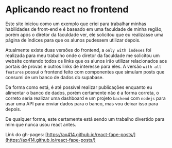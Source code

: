 # Aplicando react no frontend
Este site iniciou como um exemplo que criei para trabalhar minhas habilidades de front-end e é baseado em uma faculdade de minha região, porém após o diretor da faculdade ver, ele solicitou que eu realizasse uma página de índices para que os alunos pudessem utilizar depois.

Atualmente existe duas versões do frontend, a ```only with indexes``` foi realizada para meu trabalho onde o diretor da faculdade me solicitou um website contendo todos os links que os alunos irão utilizar relacionados aos portais de provas e outros links de interesse para eles. A versão ```with all features``` possui o frontend feito com componentes que simulam posts que consumi de um banco de dados do supabase.

Da forma como está, é até possível realizar publicações enquanto eu alimentar o banco de dados, porém certamente não é a forma correta, o correto seria realizar uma dashboard e um projeto ```backend``` com ```nodejs``` para usar uma API para enviar dados para o banco, mas vou deixar isso para depois. 

De qualquer forma, este certamente está sendo um trabalho divertido para mim que nunca usou react antes.

Link do gh-pages: [https://ax414.github.io/react-fape-posts/](https://ax414.github.io/react-fape-posts/)